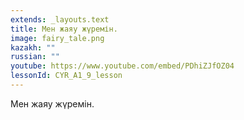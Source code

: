 ```yaml
---
extends: _layouts.text
title: Мен жаяу жүремін.
image: fairy_tale.png
kazakh: ""
russian: ""
youtube: https://www.youtube.com/embed/PDhiZJfOZ04
lessonId: CYR_A1_9_lesson
---
```

Мен жаяу жүремін.